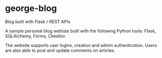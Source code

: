 # george-blog
Blog built with Flask / REST APIs

A sample personal blog webiste built with the following Python tools: Flask, SQLAlchemy, Forms, Ckeditor.

The website supports user logins, creation and admin authentication.  Users are also able to post and update comments on articles.
